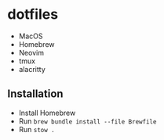 # dotfiles

- MacOS
- Homebrew
- Neovim
- tmux
- alacritty

## Installation

- Install Homebrew
- Run `brew bundle install --file Brewfile`
- Run `stow .`

